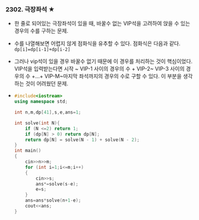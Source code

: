 ### 2302. 극장좌석 ★

- 한 줄로 되어있는 극장좌석이 있을 때, 바꿀수 없는 VIP석을 고려하여 앉을 수 있는 경우의 수를 구하는 문제.

- 수를 나열해보면 어렵지 않게 점화식을 유추할 수 있다. 점화식은 다음과 같다.
   `dp[i]=dp[i-1]+dp[i-2]`

- 그러나 vip석이 있을 경우 바꿀수 없기 때문에 이 경우를 처리하는 것이 핵심이었다.  VIP석을 입력받는다면 시작 ~ VIP-1 사이의 경우의 수 + VIP-2~ VIP-3 사이의 경우의 수 +...+ VIP-M~마지막 좌석까지의 경우의 수로 구할 수 있다. 이 부분을 생각하는 것이 어려웠던 문제.

- ```c++
  #include<iostream>
  using namespace std;
  
  int n,m,dp[41],s,e,ans=1;
  
  int solve(int N){
      if (N <=2) return 1;
      if (dp[N] > 0) return dp[N];
      return dp[N] = solve(N - 1) + solve(N - 2);
  }
  int main()
  {
      cin>>n>>m;
      for (int i=1;i<=m;i++)
      {
          cin>>s;
          ans*=solve(s-e);
          e=s;
      }
      ans=ans*solve(n+1-e);
      cout<<ans;
  }
  
  ```

  